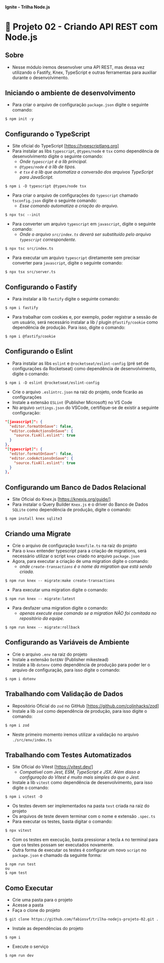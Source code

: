 #### Ignite - Trilha Node.js
# 🚀 Projeto 02 - Criando API REST com Node.js

## Sobre

- Nesse módulo iremos desenvolver uma API REST, mas dessa vez utilizando o Fastify, Knex, TypeScript e outras ferramentas para auxiliar durante o desenvolvimento.

## Iniciando o ambiente de desenvolvimento

- Para criar o arquivo de configuração `package.json` digite o seguinte comando:
```
$ npm init -y
```

## Configurando o TypeScript

- Site oficial do TypeScript [https://typescriptlang.org]
- Para instalar as libs `typescript`, `@types/node` e `tsx` como dependência de desenvolvimento digite o seguinte comando:
  - _Onde `typescript` é a lib principal._
  - _`@types/node` é a lib de tipos._
  - _e `tsx` é a lib que automatiza a conversão dos arquivos TypeScript para JavaScript._
```
$ npm i -D typescript @types/node tsx
```
- Para criar o arquivo de configurações do `typescript` chamado `tsconfig.json` digite o seguinte comando:
  - _Esse comando automatiza a criação do arquivo._
```
$ npx tsc --init
```
- Para converter um arquivo `typescript` em `javascript`, digite o seguinte comando:
  - _Onde o arquivo `src/index.ts` deverá ser substituído pelo arquivo `typescript` correspondente._
```
$ npx tsc src/index.ts
```
- Para executar um arquivo `typescript` diretamente sem precisar converter para `javascript`, digite o seguinte comando:
```
$ npx tsx src/server.ts
```

## Configurando o Fastify
- Para instalar a lib `fastify` digite o seguinte comando:
```
$ npm i fastify
```
- Para trabalhar com cookies e, por exemplo, poder registrar a sessão de um usuário, será necessário instalar a lib / plugin `@fastify/cookie` como dependência de produção. Para isso, digite o comando:
```
$ npm i @fastify/cookie
```

## Configurando o Eslint
- Para instalar as libs `eslint` e `@rocketseat/eslint-config` (pré set de configurações da Rocketseat) como dependência de desenvolvimento, digite o comando:
```
$ npm i -D eslint @rocketseat/eslint-config
```
- Crie o arquivo `.eslintrc.json` na raiz do projeto, onde ficarão as configurações
- Instale a extensão `ESLint` (Publisher Microsoft) no VS Code
- No arquivo `settings.json` do VSCode, certifique-se de existir a seguinte configuração:
```json
"[javascript]": {
  "editor.formatOnSave": false,
  "editor.codeActionsOnSave": {
    "source.fixAll.eslint": true
  }
},
"[typescript]": {
  "editor.formatOnSave": false,
  "editor.codeActionsOnSave": {
    "source.fixAll.eslint": true
  }
},
```

## Configurando um Banco de Dados Relacional
- Site Oficial do Knex.js [https://knexjs.org/guide/]
- Para instalar o Query Builder `Knex.js` e o driver do Banco de Dados `SQLite` como dependência de produção, digite o comando:
```
$ npm install knex sqlite3
```

## Criando uma Migrate
- Crie o arquivo de configuração `knexfile.ts` na raiz do projeto
- Para o `knex` entender typescript para a criação de migrations, será necessário utilizar o script `knex` criado no arquivo `package.json`
- Agora, para executar a criação de uma migration digite o comando:
  - _onde `create-transactions` é o nome da migration que está sendo criada._
```
$ npm run knex -- migrate:make create-transactions
```
- Para executar uma migration digite o comando:
```
$ npm run knex -- migrate:latest
```
- Para desfazer uma migration digite o comando:
  - _apenas execute esse comando se a migration NÃO foi comitada no repositório da equipe._
```
$ npm run knex -- migrate:rollback
```

## Configurando as Variáveis de Ambiente
- Crie o arquivo `.env` na raiz do projeto
- Instale a extensão `DotENV` (Publisher mikestead)
- Instale a lib `dotenv` como dependência de produção para poder ler o arquivo de configuração, para isso digite o comando:
```
$ npm i dotenv
```

## Trabalhando com Validação de Dados
- Repositório Oficial do `zod` no GitHub [https://github.com/colinhacks/zod]
- Instale a lib `zod` como dependência de produção, para isso digite o comando:
```
$ npm i zod
```
- Neste primeiro momento iremos utilizar a validação no arquivo `./src/env/index.ts`

## Trabalhando com Testes Automatizados
- Site Oficial do Vitest [https://vitest.dev/]
  - _Compatível com Jest, ESM, TypeScript e JSX. Além disso a configuração do Vitest é muito mais simples do que o Jest._
- Instale a lib `vitest` como dependência de desenvolvimento, para isso digite o comando:
```
$ npm i vitest -D
```
- Os testes devem ser implementados na pasta `test` criada na raiz do projeto
- Os arquivos de teste devem terminar com o nome e extensão `.spec.ts`
- Para executar os testes, basta digitar o comando:
```
$ npx vitest
```
- Com os testes em execução, basta pressionar a tecla `A` no terminal para que os testes possam ser executados novamente.
- Outra forma de executar os testes é configurar um novo `script` no `package.json` e chamado da seguinte forma:
```
$ npm run test
ou
$ npm test
```

## Como Executar

- Crie uma pasta para o projeto
- Acesse a pasta
- Faça o clone do projeto
```
$ git clone https://github.com/fabiosvf/trilha-nodejs-projeto-02.git .
```
- Instale as dependências do projeto
```
$ npm i
```
- Execute o serviço
```
$ npm run dev
```